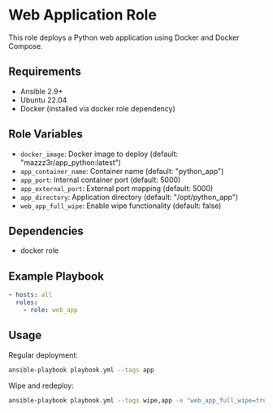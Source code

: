 # Web Application Role

This role deploys a Python web application using Docker and Docker Compose.

## Requirements

- Ansible 2.9+
- Ubuntu 22.04
- Docker (installed via docker role dependency)

## Role Variables

- `docker_image`: Docker image to deploy (default: "mazzz3r/app_python:latest")
- `app_container_name`: Container name (default: "python_app")
- `app_port`: Internal container port (default: 5000)
- `app_external_port`: External port mapping (default: 5000)
- `app_directory`: Application directory (default: "/opt/python_app")
- `web_app_full_wipe`: Enable wipe functionality (default: false)

## Dependencies

- docker role

## Example Playbook

```yaml
- hosts: all
  roles:
    - role: web_app
```

## Usage

Regular deployment:
```bash
ansible-playbook playbook.yml --tags app
```

Wipe and redeploy:
```bash
ansible-playbook playbook.yml --tags wipe,app -e "web_app_full_wipe=true"
``` 